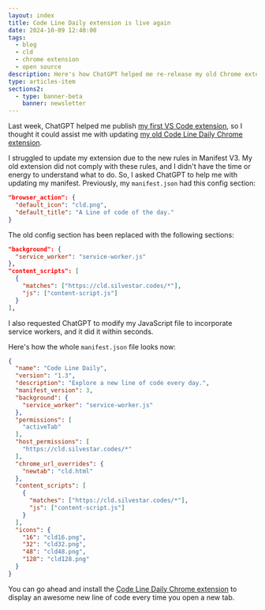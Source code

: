 ```yaml
---
layout: index
title: Code Line Daily extension is live again
date: 2024-10-09 12:40:00
tags:
  - blog
  - cld
  - chrome extension
  - open source
description: Here's how ChatGPT helped me re-release my old Chrome extension, Code Line Daily.
type: articles-item
sections2:
  - type: banner-beta
    banner: newsletter
---
```


Last week, ChatGPT helped me publish [my first VS Code extension](/articles/clamp-it/), so I thought it could assist me with updating [my old Code Line Daily Chrome extension](/articles/the-first-year-of-my-side-project-code-line-daily/).

I struggled to update my extension due to the new rules in Manifest V3. My old extension did not comply with these rules, and I didn't have the time or energy to understand what to do. So, I asked ChatGPT to help me with updating my manifest. Previously, my `manifest.json` had this config section:

```json
"browser_action": {
  "default_icon": "cld.png",
  "default_title": "A Line of code of the day."
}
```

The old config section has been replaced with the following sections:

```json
"background": {
  "service_worker": "service-worker.js"
},
"content_scripts": [
  {
    "matches": ["https://cld.silvestar.codes/*"],
    "js": ["content-script.js"]
  }
],
```

I also requested ChatGPT to modify my JavaScript file to incorporate service workers, and it did it within seconds.

Here's how the whole  `manifest.json` file looks now:

```json
{
  "name": "Code Line Daily",
  "version": "1.3",
  "description": "Explore a new line of code every day.",
  "manifest_version": 3,
  "background": {
    "service_worker": "service-worker.js"
  },
  "permissions": [
    "activeTab"
  ],
  "host_permissions": [
    "https://cld.silvestar.codes/*"
  ],
  "chrome_url_overrides": {
    "newtab": "cld.html"
  },
  "content_scripts": [
    {
      "matches": ["https://cld.silvestar.codes/*"],
      "js": ["content-script.js"]
    }
  ],
  "icons": {
    "16": "cld16.png",
    "32": "cld32.png",
    "48": "cld48.png",
    "128": "cld128.png"
  }
}
```

You can go ahead and install the [Code Line Daily Chrome extension](https://chromewebstore.google.com/detail/code-line-daily/jfgojeolhopchbgfdgodicnaimmkbpbg) to display an awesome new line of code every time you open a new tab.
